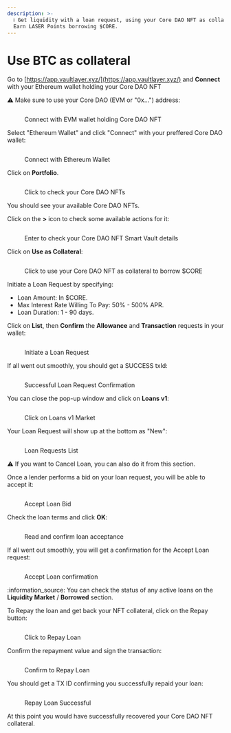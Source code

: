 ```yaml
---
description: >-
  ℹ️ Get liquidity with a loan request, using your Core DAO NFT as collateral.
  Earn LASER Points borrowing $CORE.
---
```


# Use BTC as collateral

Go to [https://app.vaultlayer.xyz/](https://app.vaultlayer.xyz/) and **Connect** with your Ethereum wallet holding your Core DAO NFT

⚠️ Make sure to use your Core DAO (EVM or "0x...") address:

<figure><img src="../.gitbook/assets/image (91).png" alt=""><figcaption><p>Connect with EVM wallet holding Core DAO NFT</p></figcaption></figure>

Select "Ethereum Wallet" and click "Connect" with your preffered Core DAO wallet:

<figure><img src="../.gitbook/assets/image (75).png" alt=""><figcaption><p>Connect with Ethereum Wallet</p></figcaption></figure>

Click on **Portfolio**.

<figure><img src="../.gitbook/assets/image (92).png" alt=""><figcaption><p>Click to check your Core DAO NFTs</p></figcaption></figure>

You should see your available Core DAO NFTs.

Click on the **>** icon to check some available actions for it:

<figure><img src="../.gitbook/assets/image (97).png" alt=""><figcaption><p>Enter to check your Core DAO NFT Smart Vault details</p></figcaption></figure>

Click on **Use as Collateral**:

<figure><img src="../.gitbook/assets/image (96).png" alt=""><figcaption><p>Click to use your Core DAO NFT as collateral to borrow $CORE</p></figcaption></figure>

Initiate a Loan Request by specifying:

* Loan Amount: In $CORE.
* Max Interest Rate Willing To Pay: 50% - 500% APR.
* Loan Duration: 1 - 90 days.

Click on **List**, then **Confirm** the **Allowance** and **Transaction** requests in your wallet:

<figure><img src="../.gitbook/assets/image (98).png" alt=""><figcaption><p>Initiate a Loan Request</p></figcaption></figure>

If all went out smoothly, you should get a SUCCESS txId:

<figure><img src="../.gitbook/assets/image (101).png" alt=""><figcaption><p>Successful Loan Request Confirmation</p></figcaption></figure>

You can close the pop-up window and click on **Loans v1**:

<figure><img src="../.gitbook/assets/image (102).png" alt=""><figcaption><p>Click on Loans v1 Market</p></figcaption></figure>

Your Loan Request will show up at the bottom as "New":

<figure><img src="../.gitbook/assets/image (2).png" alt=""><figcaption><p>Loan Requests List</p></figcaption></figure>

:warning: If you want to Cancel Loan, you can also do it from this section.

Once a lender performs a bid on your loan request, you will be able to accept it:

<figure><img src="../.gitbook/assets/image (1) (1).png" alt=""><figcaption><p>Accept Loan Bid</p></figcaption></figure>

Check the loan terms and click **OK**:

<figure><img src="../.gitbook/assets/image (2) (1).png" alt=""><figcaption><p>Read and confirm loan acceptance</p></figcaption></figure>

If all went out smoothly, you will get a confirmation for the Accept Loan request:

<figure><img src="../.gitbook/assets/image (3).png" alt=""><figcaption><p>Accept Loan confirmation</p></figcaption></figure>

:information\_source: You can check the status of any active loans on the **Liquidity Market** / **Borrowed** section.

To Repay the loan and get back your NFT collateral, click on the Repay button:

<figure><img src="../.gitbook/assets/image (6).png" alt=""><figcaption><p>Click to Repay Loan</p></figcaption></figure>

Confirm the repayment value and sign the transaction:

<figure><img src="../.gitbook/assets/image (8).png" alt=""><figcaption><p>Confirm to Repay Loan</p></figcaption></figure>

You should get a TX ID confirming you successfully repaid your loan:

<figure><img src="../.gitbook/assets/image (9).png" alt=""><figcaption><p>Repay Loan Successful</p></figcaption></figure>

At this point you would have successfully recovered your Core DAO NFT collateral.
